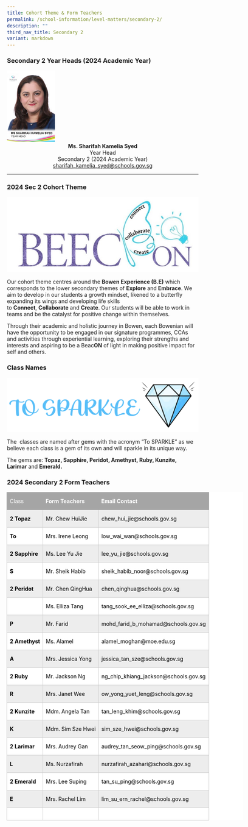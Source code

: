 ```yaml
---
title: Cohort Theme & Form Teachers
permalink: /school-information/level-matters/secondary-2/
description: ""
third_nav_title: Secondary 2
variant: markdown
---
```

### Secondary 2 Year Heads (2024 Academic Year)
<img style="width:25%" src="/images/Our%20People/Ms-Sharifah-Kamelia.jpeg">
		 
<center><b>Ms. Sharifah Kamelia Syed</b><br>
Year Head<br>
Secondary 2 (2024 Academic Year)<br>
<a href="sharifah_kamelia_syed@schools.gov.sg">sharifah_kamelia_syed@schools.gov.sg</a></center>

<hr>


### 2024 Sec 2 Cohort Theme

![](/images/Level%20Matters/S2/2024%20s2%20cohort%20theme.jpg)

Our cohort theme centres around the&nbsp;**Bowen Experience (B.E)**&nbsp;which corresponds to the lower secondary themes of&nbsp;**Explore**&nbsp;and&nbsp;**Embrace**. We aim to develop in our students a growth mindset, likened to a butterfly expanding its wings and developing life skills to&nbsp;**Connect**,&nbsp;**Collaborate**&nbsp;and&nbsp;**Create**. Our students will be able to work in teams and be the catalyst for positive change within themselves.&nbsp;  

  

Through their academic and holistic journey in Bowen, each Bowenian will have the opportunity to be engaged in our signature programmes, CCAs and activities through experiential learning, exploring their strengths and interests and aspiring to be a Beac**ON**&nbsp;of light in making positive impact for self and others.

### Class Names
![](/images/Level%20Matters/S2/To_Sparkle_Transp.png)
		 
The&nbsp; classes are named after gems with the acronym “To SPARKLE” as we believe each class is a gem of its own and will sparkle in its unique way.&nbsp;

  

The gems are:&nbsp;**Topaz, Sapphire, Peridot, Amethyst, Ruby, Kunzite, Larimar**&nbsp;and&nbsp;**Emerald.**

### 2024 Secondary 2 Form Teachers

        
<table style="width:466.0pt;margin-left:-.5pt;background:white;border-collapse:collapse;
 mso-yfti-tbllook:1184;mso-padding-alt:0in 0in 0in 0in" width="621" cellpadding="0" cellspacing="0" border="0" class="MsoNormalTable"><tbody><tr style="mso-yfti-irow:0;mso-yfti-firstrow:yes;height:23.65pt"><td style="border:solid #A5A5A5 1.0pt;border-right:none;
  background:#A5A5A5;padding:0in 5.4pt 0in 5.4pt;height:23.65pt" valign="top"><p class="MsoNormal"><span style="color:white;mso-themecolor:background1">Class</span></p></td><td style="border-top:solid #A5A5A5 1.0pt;border-left:none;
  border-bottom:solid #A5A5A5 1.0pt;border-right:none;background:#A5A5A5;
  padding:0in 5.4pt 0in 5.4pt;height:23.65pt" valign="top"><p class="MsoNormal"><b><span style="color:white;mso-themecolor:background1">Form Teachers</span></b><span style="color:white;mso-themecolor:background1"></span></p></td><td style="border:solid #A5A5A5 1.0pt;border-left:none;background:
  #A5A5A5;padding:0in 5.4pt 0in 5.4pt;height:23.65pt" valign="top"><p class="MsoNormal"><b><span style="color:white;mso-themecolor:background1">Email Contact</span></b><span style="color:white;mso-themecolor:background1"></span></p></td></tr><tr style="mso-yfti-irow:1;height:23.65pt"><td style="border:solid #C9C9C9 1.0pt;border-top:none;background:
  #EDEDED;padding:0in 5.4pt 0in 5.4pt;height:23.65pt" valign="top"><p class="MsoNormal"><b><span style="color:black;mso-color-alt:windowtext">2 Topaz</span></b></p></td><td style="border-top:none;border-left:none;border-bottom:solid #C9C9C9 1.0pt;
  border-right:solid #C9C9C9 1.0pt;background:#EDEDED;padding:0in 5.4pt 0in 5.4pt;
  height:23.65pt" valign="top"><p class="MsoNormal"><span style="color:black;mso-color-alt:windowtext">Mr. Chew HuiJie</span></p></td><td style="border-top:none;border-left:none;border-bottom:solid #C9C9C9 1.0pt;
  border-right:solid #C9C9C9 1.0pt;background:#EDEDED;padding:0in 5.4pt 0in 5.4pt;
  height:23.65pt" valign="top"><p class="MsoNormal"><span style="color:black;mso-color-alt:windowtext">chew_hui_jie@schools.gov.sg</span></p></td></tr><tr style="mso-yfti-irow:2;height:22.95pt"><td style="border:solid #C9C9C9 1.0pt;border-top:none;padding:
  0in 5.4pt 0in 5.4pt;height:22.95pt" valign="top"><p class="MsoNormal"><b><span style="color:black;mso-color-alt:windowtext">To</span></b></p></td><td style="border-top:none;border-left:none;border-bottom:solid #C9C9C9 1.0pt;
  border-right:solid #C9C9C9 1.0pt;padding:0in 5.4pt 0in 5.4pt;height:22.95pt" valign="top"><p class="MsoNormal"><span style="color:black;mso-color-alt:windowtext">Mrs. Irene Leong</span></p></td><td style="border-top:none;border-left:none;border-bottom:solid #C9C9C9 1.0pt;
  border-right:solid #C9C9C9 1.0pt;padding:0in 5.4pt 0in 5.4pt;height:22.95pt" valign="top"><p class="MsoNormal"><span style="color:black;mso-color-alt:windowtext">low_wai_wan@schools.gov.sg</span></p></td></tr><tr style="mso-yfti-irow:3;height:23.65pt"><td style="border:solid #C9C9C9 1.0pt;border-top:none;background:
  #EDEDED;padding:0in 5.4pt 0in 5.4pt;height:23.65pt" valign="top"><p class="MsoNormal"><b><span style="color:black;mso-color-alt:windowtext">2 Sapphire</span></b></p></td><td style="border-top:none;border-left:none;border-bottom:solid #C9C9C9 1.0pt;
  border-right:solid #C9C9C9 1.0pt;background:#EDEDED;padding:0in 5.4pt 0in 5.4pt;
  height:23.65pt" valign="top"><p class="MsoNormal"><span style="color:black;mso-color-alt:windowtext">Ms. Lee Yu Jie</span></p></td><td style="border-top:none;border-left:none;border-bottom:solid #C9C9C9 1.0pt;
  border-right:solid #C9C9C9 1.0pt;background:#EDEDED;padding:0in 5.4pt 0in 5.4pt;
  height:23.65pt" valign="top"><p class="MsoNormal"><span style="color:black;mso-color-alt:windowtext">lee_yu_jie@schools.gov.sg</span></p></td></tr><tr style="mso-yfti-irow:4;height:22.95pt"><td style="border:solid #C9C9C9 1.0pt;border-top:none;padding:
  0in 5.4pt 0in 5.4pt;height:22.95pt" valign="top"><p class="MsoNormal"><b><span style="color:black;mso-color-alt:windowtext">S</span></b></p></td><td style="border-top:none;border-left:none;border-bottom:solid #C9C9C9 1.0pt;
  border-right:solid #C9C9C9 1.0pt;padding:0in 5.4pt 0in 5.4pt;height:22.95pt" valign="top"><p class="MsoNormal"><span style="color:black;mso-color-alt:windowtext">Mr. Sheik Habib</span></p></td><td style="border-top:none;border-left:none;border-bottom:solid #C9C9C9 1.0pt;
  border-right:solid #C9C9C9 1.0pt;padding:0in 5.4pt 0in 5.4pt;height:22.95pt" valign="top"><p class="MsoNormal"><span style="color:black;mso-color-alt:windowtext">sheik_habib_noor@schools.gov.sg</span></p></td></tr><tr style="mso-yfti-irow:5;height:23.65pt"><td style="border:solid #C9C9C9 1.0pt;border-top:none;background:
  #EDEDED;padding:0in 5.4pt 0in 5.4pt;height:23.65pt" valign="top"><p class="MsoNormal"><b><span style="color:black;mso-color-alt:windowtext">2 Peridot</span></b></p></td><td style="border-top:none;border-left:none;border-bottom:solid #C9C9C9 1.0pt;
  border-right:solid #C9C9C9 1.0pt;background:#EDEDED;padding:0in 5.4pt 0in 5.4pt;
  height:23.65pt" valign="top"><p class="MsoNormal"><span style="color:black;mso-color-alt:windowtext">Mr. Chen QingHua</span></p></td><td style="border-top:none;border-left:none;border-bottom:solid #C9C9C9 1.0pt;
  border-right:solid #C9C9C9 1.0pt;background:#EDEDED;padding:0in 5.4pt 0in 5.4pt;
  height:23.65pt" valign="top"><p class="MsoNormal"><span style="color:black;mso-color-alt:windowtext">chen_qinghua@schools.gov.sg</span></p></td></tr><tr style="mso-yfti-irow:6;height:22.95pt"><td style="border:solid #C9C9C9 1.0pt;border-top:none;padding:
  0in 5.4pt 0in 5.4pt;height:22.95pt" valign="top"></td><td style="border-top:none;border-left:none;border-bottom:solid #C9C9C9 1.0pt;
  border-right:solid #C9C9C9 1.0pt;padding:0in 5.4pt 0in 5.4pt;height:22.95pt" valign="top"><p class="MsoNormal"><span style="color:black;mso-color-alt:windowtext">Ms. Elliza Tang</span></p></td><td style="border-top:none;border-left:none;border-bottom:solid #C9C9C9 1.0pt;
  border-right:solid #C9C9C9 1.0pt;padding:0in 5.4pt 0in 5.4pt;height:22.95pt" valign="top"><p class="MsoNormal"><span style="color:black;mso-color-alt:windowtext">tang_sook_ee_elliza@schools.gov.sg</span></p></td></tr><tr style="mso-yfti-irow:7;height:23.65pt"><td style="border:solid #C9C9C9 1.0pt;border-top:none;background:
  #EDEDED;padding:0in 5.4pt 0in 5.4pt;height:23.65pt" valign="top"><p class="MsoNormal"><b><span style="color:black;mso-color-alt:windowtext">P</span></b></p></td><td style="border-top:none;border-left:none;border-bottom:solid #C9C9C9 1.0pt;
  border-right:solid #C9C9C9 1.0pt;background:#EDEDED;padding:0in 5.4pt 0in 5.4pt;
  height:23.65pt" valign="top"><p class="MsoNormal"><span style="color:black;mso-color-alt:windowtext">Mr. Farid</span></p></td><td style="border-top:none;border-left:none;border-bottom:solid #C9C9C9 1.0pt;
  border-right:solid #C9C9C9 1.0pt;background:#EDEDED;padding:0in 5.4pt 0in 5.4pt;
  height:23.65pt" valign="top"><p class="MsoNormal"><span style="color:black;mso-color-alt:windowtext">mohd_farid_b_mohamad@schools.gov.sg</span></p></td></tr><tr style="mso-yfti-irow:8;height:22.95pt"><td style="border:solid #C9C9C9 1.0pt;border-top:none;padding:
  0in 5.4pt 0in 5.4pt;height:22.95pt" valign="top"><p class="MsoNormal"><b><span style="color:black;mso-color-alt:windowtext">2 Amethyst</span></b></p></td><td style="border-top:none;border-left:none;border-bottom:solid #C9C9C9 1.0pt;
  border-right:solid #C9C9C9 1.0pt;padding:0in 5.4pt 0in 5.4pt;height:22.95pt" valign="top"><p class="MsoNormal"><span style="color:black;mso-color-alt:windowtext">Ms. Alamel</span></p></td><td style="border-top:none;border-left:none;border-bottom:solid #C9C9C9 1.0pt;
  border-right:solid #C9C9C9 1.0pt;padding:0in 5.4pt 0in 5.4pt;height:22.95pt" valign="top"><p class="MsoNormal"><span style="color:black;mso-color-alt:windowtext">alamel_moghan@moe.edu.sg</span></p></td></tr><tr style="mso-yfti-irow:9;height:23.65pt"><td style="border:solid #C9C9C9 1.0pt;border-top:none;background:
  #EDEDED;padding:0in 5.4pt 0in 5.4pt;height:23.65pt" valign="top"><p class="MsoNormal"><b><span style="color:black;mso-color-alt:windowtext">A</span></b></p></td><td style="border-top:none;border-left:none;border-bottom:solid #C9C9C9 1.0pt;
  border-right:solid #C9C9C9 1.0pt;background:#EDEDED;padding:0in 5.4pt 0in 5.4pt;
  height:23.65pt" valign="top"><p class="MsoNormal"><span style="color:black;mso-color-alt:windowtext">Mrs. Jessica Yong</span></p></td><td style="border-top:none;border-left:none;border-bottom:solid #C9C9C9 1.0pt;
  border-right:solid #C9C9C9 1.0pt;background:#EDEDED;padding:0in 5.4pt 0in 5.4pt;
  height:23.65pt" valign="top"><p class="MsoNormal"><span style="color:black;mso-color-alt:windowtext">jessica_tan_sze@schools.gov.sg</span></p></td></tr><tr style="mso-yfti-irow:10;height:22.95pt"><td style="border:solid #C9C9C9 1.0pt;border-top:none;padding:
  0in 5.4pt 0in 5.4pt;height:22.95pt" valign="top"><p class="MsoNormal"><b><span style="color:black;mso-color-alt:windowtext">2 Ruby</span></b></p></td><td style="border-top:none;border-left:none;border-bottom:solid #C9C9C9 1.0pt;
  border-right:solid #C9C9C9 1.0pt;padding:0in 5.4pt 0in 5.4pt;height:22.95pt" valign="top"><p class="MsoNormal"><span style="color:black;mso-color-alt:windowtext">Mr. Jackson Ng</span></p></td><td style="border-top:none;border-left:none;border-bottom:solid #C9C9C9 1.0pt;
  border-right:solid #C9C9C9 1.0pt;padding:0in 5.4pt 0in 5.4pt;height:22.95pt" valign="top"><p class="MsoNormal"><span style="color:black;mso-color-alt:windowtext">ng_chip_khiang_jackson@schools.gov.sg</span></p></td></tr><tr style="mso-yfti-irow:11;height:23.65pt"><td style="border:solid #C9C9C9 1.0pt;border-top:none;background:
  #EDEDED;padding:0in 5.4pt 0in 5.4pt;height:23.65pt" valign="top"><p class="MsoNormal"><b><span style="color:black;mso-color-alt:windowtext">R</span></b></p></td><td style="border-top:none;border-left:none;border-bottom:solid #C9C9C9 1.0pt;
  border-right:solid #C9C9C9 1.0pt;background:#EDEDED;padding:0in 5.4pt 0in 5.4pt;
  height:23.65pt" valign="top"><p class="MsoNormal"><span style="color:black;mso-color-alt:windowtext">Mrs. Janet Wee</span></p></td><td style="border-top:none;border-left:none;border-bottom:solid #C9C9C9 1.0pt;
  border-right:solid #C9C9C9 1.0pt;background:#EDEDED;padding:0in 5.4pt 0in 5.4pt;
  height:23.65pt" valign="top"><p class="MsoNormal"><span style="color:black;mso-color-alt:windowtext">ow_yong_yuet_leng@schools.gov.sg</span></p></td></tr><tr style="mso-yfti-irow:12;height:22.95pt"><td style="border:solid #C9C9C9 1.0pt;border-top:none;padding:
  0in 5.4pt 0in 5.4pt;height:22.95pt" valign="top"><p class="MsoNormal"><b><span style="color:black;mso-color-alt:windowtext">2 Kunzite</span></b></p></td><td style="border-top:none;border-left:none;border-bottom:solid #C9C9C9 1.0pt;
  border-right:solid #C9C9C9 1.0pt;padding:0in 5.4pt 0in 5.4pt;height:22.95pt" valign="top"><p class="MsoNormal"><span style="color:black;mso-color-alt:windowtext">Mdm. Angela Tan</span></p></td><td style="border-top:none;border-left:none;border-bottom:solid #C9C9C9 1.0pt;
  border-right:solid #C9C9C9 1.0pt;padding:0in 5.4pt 0in 5.4pt;height:22.95pt" valign="top"><p class="MsoNormal"><span style="color:black;mso-color-alt:windowtext">tan_leng_khim@schools.gov.sg</span></p></td></tr><tr style="mso-yfti-irow:13;height:23.65pt"><td style="border:solid #C9C9C9 1.0pt;border-top:none;background:
  #EDEDED;padding:0in 5.4pt 0in 5.4pt;height:23.65pt" valign="top"><p class="MsoNormal"><b><span style="color:black;mso-color-alt:windowtext">K</span></b></p></td><td style="border-top:none;border-left:none;border-bottom:solid #C9C9C9 1.0pt;
  border-right:solid #C9C9C9 1.0pt;background:#EDEDED;padding:0in 5.4pt 0in 5.4pt;
  height:23.65pt" valign="top"><p class="MsoNormal"><span style="color:black;mso-color-alt:windowtext">Mdm. Sim Sze Hwei</span></p></td><td style="border-top:none;border-left:none;border-bottom:solid #C9C9C9 1.0pt;
  border-right:solid #C9C9C9 1.0pt;background:#EDEDED;padding:0in 5.4pt 0in 5.4pt;
  height:23.65pt" valign="top"><p class="MsoNormal"><span style="color:black;mso-color-alt:windowtext">sim_sze_hwei@schools.gov.sg</span></p></td></tr><tr style="mso-yfti-irow:14;height:22.95pt"><td style="border:solid #C9C9C9 1.0pt;border-top:none;padding:
  0in 5.4pt 0in 5.4pt;height:22.95pt" valign="top"><p class="MsoNormal"><b><span style="color:black;mso-color-alt:windowtext">2 Larimar</span></b></p></td><td style="border-top:none;border-left:none;border-bottom:solid #C9C9C9 1.0pt;
  border-right:solid #C9C9C9 1.0pt;padding:0in 5.4pt 0in 5.4pt;height:22.95pt" valign="top"><p class="MsoNormal"><span style="color:black;mso-color-alt:windowtext">Mrs. Audrey Gan</span></p></td><td style="border-top:none;border-left:none;border-bottom:solid #C9C9C9 1.0pt;
  border-right:solid #C9C9C9 1.0pt;padding:0in 5.4pt 0in 5.4pt;height:22.95pt" valign="top"><p class="MsoNormal"><span style="color:black;mso-color-alt:windowtext">audrey_tan_seow_ping@schools.gov.sg</span></p></td></tr><tr style="mso-yfti-irow:15;height:23.65pt"><td style="border:solid #C9C9C9 1.0pt;border-top:none;background:
  #EDEDED;padding:0in 5.4pt 0in 5.4pt;height:23.65pt" valign="top"><p class="MsoNormal"><b><span style="color:black;mso-color-alt:windowtext">L</span></b></p></td><td style="border-top:none;border-left:none;border-bottom:solid #C9C9C9 1.0pt;
  border-right:solid #C9C9C9 1.0pt;background:#EDEDED;padding:0in 5.4pt 0in 5.4pt;
  height:23.65pt" valign="top"><p class="MsoNormal"><span style="color:black;mso-color-alt:windowtext">Ms. Nurzafirah</span></p></td><td style="border-top:none;border-left:none;border-bottom:solid #C9C9C9 1.0pt;
  border-right:solid #C9C9C9 1.0pt;background:#EDEDED;padding:0in 5.4pt 0in 5.4pt;
  height:23.65pt" valign="top"><p class="MsoNormal"><span style="color:black;mso-color-alt:windowtext">nurzafirah_azahari@schools.gov.sg</span></p></td></tr><tr style="mso-yfti-irow:16;height:22.95pt"><td style="border:solid #C9C9C9 1.0pt;border-top:none;padding:
  0in 5.4pt 0in 5.4pt;height:22.95pt" valign="top"><p class="MsoNormal"><b><span style="color:black;mso-color-alt:windowtext">2 Emerald</span></b></p></td><td style="border-top:none;border-left:none;border-bottom:solid #C9C9C9 1.0pt;
  border-right:solid #C9C9C9 1.0pt;padding:0in 5.4pt 0in 5.4pt;height:22.95pt" valign="top"><p class="MsoNormal"><span style="color:black;mso-color-alt:windowtext">Mrs. Lee Suping</span></p></td><td style="border-top:none;border-left:none;border-bottom:solid #C9C9C9 1.0pt;
  border-right:solid #C9C9C9 1.0pt;padding:0in 5.4pt 0in 5.4pt;height:22.95pt" valign="top"><p class="MsoNormal"><span style="color:black;mso-color-alt:windowtext">tan_su_ping@schools.gov.sg</span></p></td></tr><tr style="mso-yfti-irow:17;height:23.65pt"><td style="border:solid #C9C9C9 1.0pt;border-top:none;background:
  #EDEDED;padding:0in 5.4pt 0in 5.4pt;height:23.65pt" valign="top"><p class="MsoNormal"><b><span style="color:black;mso-color-alt:windowtext">E</span></b></p></td><td style="border-top:none;border-left:none;border-bottom:solid #C9C9C9 1.0pt;
  border-right:solid #C9C9C9 1.0pt;background:#EDEDED;padding:0in 5.4pt 0in 5.4pt;
  height:23.65pt" valign="top"><p class="MsoNormal"><span style="color:black;mso-color-alt:windowtext">Mrs. Rachel Lim</span></p></td><td style="border-top:none;border-left:none;border-bottom:solid #C9C9C9 1.0pt;
  border-right:solid #C9C9C9 1.0pt;background:#EDEDED;padding:0in 5.4pt 0in 5.4pt;
  height:23.65pt" valign="top"><p class="MsoNormal"><span style="color:black;mso-color-alt:windowtext">lim_su_ern_rachel@schools.gov.sg</span></p></td></tr><tr style="mso-yfti-irow:18;mso-yfti-lastrow:yes;height:23.65pt"><td style="border:solid #C9C9C9 1.0pt;border-top:none;padding:
  0in 5.4pt 0in 5.4pt;height:23.65pt" valign="top"><p class="MsoNormal"><b><span style="color:black;mso-color-alt:windowtext"></span></b></p></td><td style="border-top:none;border-left:none;border-bottom:solid #C9C9C9 1.0pt;
  border-right:solid #C9C9C9 1.0pt;padding:0in 5.4pt 0in 5.4pt;height:23.65pt" valign="top"><p class="MsoNormal"><span style="color:black;mso-color-alt:windowtext"></span></p></td><td style="border-top:none;border-left:none;border-bottom:solid #C9C9C9 1.0pt;
  border-right:solid #C9C9C9 1.0pt;padding:0in 5.4pt 0in 5.4pt;height:23.65pt" valign="top"><p class="MsoNormal"><span style="color:black;mso-color-alt:windowtext"></span></p></td></tr></tbody></table>